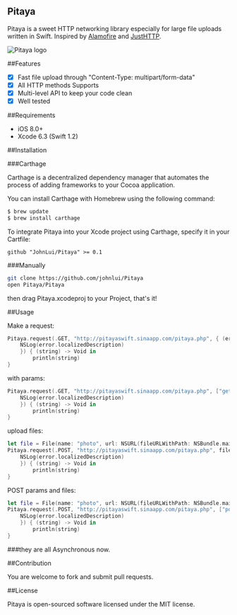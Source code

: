 Pitaya
--

Pitaya is a sweet HTTP networking library especially for large file uploads written in Swift. Inspired by [Alamofire](https://github.com/Alamofire/Alamofire) and [JustHTTP](https://github.com/JustHTTP/Just).

![Pitaya logo](https://raw.githubusercontent.com/johnlui/Pitaya/master/Pitaya.png)

##Features

- [x] Fast file upload through "Content-Type: multipart/form-data"
- [x] All HTTP methods Supports
- [x] Multi-level API to keep your code clean
- [x] Well tested

##Requirements

* iOS 8.0+
* Xcode 6.3 (Swift 1.2)

##Installation

###Carthage

Carthage is a decentralized dependency manager that automates the process of adding frameworks to your Cocoa application.

You can install Carthage with Homebrew using the following command:

```bash
$ brew update
$ brew install carthage
```

To integrate Pitaya into your Xcode project using Carthage, specify it in your Cartfile:

```
github "JohnLui/Pitaya" >= 0.1
```

###Manually

```bash
git clone https://github.com/johnlui/Pitaya
open Pitaya/Pitaya
```
then drag Pitaya.xcodeproj to your Project, that's it!

##Usage

Make a request:

```swift
Pitaya.request(.GET, "http://pitayaswift.sinaapp.com/pitaya.php", { (error) -> Void in
    NSLog(error.localizedDescription)
    }) { (string) -> Void in
        println(string)
}
```

with params:

```swift
Pitaya.request(.GET, "http://pitayaswift.sinaapp.com/pitaya.php", ["get": "pitaya"], { (error) -> Void in
    NSLog(error.localizedDescription)
    }) { (string) -> Void in
        println(string)
}
```

upload files:

```swift
let file = File(name: "photo", url: NSURL(fileURLWithPath: NSBundle.mainBundle().pathForResource("Info", ofType: "plist")!)!)
Pitaya.request(.POST, "http://pitayaswift.sinaapp.com/pitaya.php", files: [file], { (error) -> Void in
    NSLog(error.localizedDescription)
    }) { (string) -> Void in
        println(string)
}
```

POST params and files:

```swift
let file = File(name: "photo", url: NSURL(fileURLWithPath: NSBundle.mainBundle().pathForResource("Info", ofType: "plist")!)!)
Pitaya.request(.POST, "http://pitayaswift.sinaapp.com/pitaya.php", ["post": "pitaya", "post2": "pitaya2"], files: [file], { (error) -> Void in
    NSLog(error.localizedDescription)
    }) { (string) -> Void in
        println(string)
}
```

###they are all Asynchronous now.

##Contribution

You are welcome to fork and submit pull requests.

##License

Pitaya is open-sourced software licensed under the MIT license.